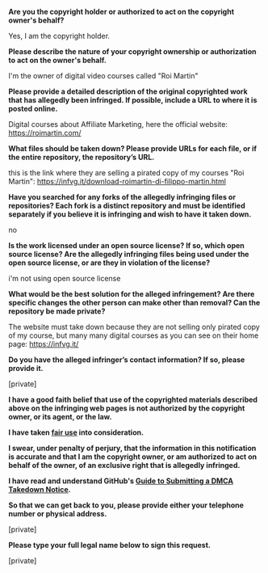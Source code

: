 **Are you the copyright holder or authorized to act on the copyright owner's behalf?**

Yes, I am the copyright holder.

**Please describe the nature of your copyright ownership or authorization to act on the owner's behalf.**

I'm the owner of digital video courses called "Roi Martin"

**Please provide a detailed description of the original copyrighted work that has allegedly been infringed. If possible, include a URL to where it is posted online.**

Digital courses about Affiliate Marketing, here the official website: https://roimartin.com/

**What files should be taken down? Please provide URLs for each file, or if the entire repository, the repository’s URL.**

this is the link where they are selling a pirated copy of my courses "Roi Martin": https://infvg.it/download-roimartin-di-filippo-martin.html

**Have you searched for any forks of the allegedly infringing files or repositories? Each fork is a distinct repository and must be identified separately if you believe it is infringing and wish to have it taken down.**

no

**Is the work licensed under an open source license? If so, which open source license? Are the allegedly infringing files being used under the open source license, or are they in violation of the license?**

i'm not using open source license

**What would be the best solution for the alleged infringement? Are there specific changes the other person can make other than removal? Can the repository be made private?**

The website must take down because they are not selling only pirated copy of my course, but many many digital courses as you can see on their home page: https://infvg.it/

**Do you have the alleged infringer’s contact information? If so, please provide it.**

[private]

**I have a good faith belief that use of the copyrighted materials described above on the infringing web pages is not authorized by the copyright owner, or its agent, or the law.**

**I have taken <a href="https://www.lumendatabase.org/topics/22">fair use</a> into consideration.**

**I swear, under penalty of perjury, that the information in this notification is accurate and that I am the copyright owner, or am authorized to act on behalf of the owner, of an exclusive right that is allegedly infringed.**

**I have read and understand GitHub's <a href="https://help.github.com/articles/guide-to-submitting-a-dmca-takedown-notice/">Guide to Submitting a DMCA Takedown Notice</a>.**

**So that we can get back to you, please provide either your telephone number or physical address.**

[private]

**Please type your full legal name below to sign this request.**

[private]
